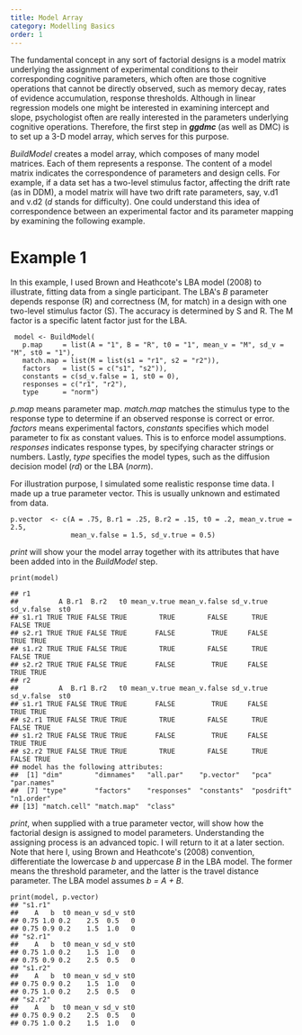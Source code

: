 ```yaml
---
title: Model Array
category: Modelling Basics
order: 1
---
```


The fundamental concept in any sort of factorial designs is
a model matrix underlying the assignment of experimental conditions to their
corresponding cognitive parameters, which often are those cognitive 
operations that cannot be directly observed, such as memory decay, rates of
evidence accumulation, response thresholds. Although in linear regression 
models one might be interested in examining intercept and slope,
psychologist often are really interested in the parameters underlying
cognitive operations. Therefore, the first step in **_ggdmc_** (as well
as DMC) is to set up a 3-D model array, which serves for this purpose.

_BuildModel_ creates a model array, which composes of many model matrices.
Each of them represents a response.  The content of a model matrix indicates the
correspondence of parameters and design cells. For example, if a data set has
a two-level stimulus factor, affecting the drift rate (as in DDM), a
model matrix will have two drift rate parameters, say, v.d1 and v.d2
(_d_ stands for difficulty). One could understand this idea of correspondence
between an experimental factor and its parameter mapping by examining the
following example.

# Example 1
In this example, I used Brown and Heathcote's LBA model (2008) to illustrate, fitting
data from a single participant. The LBA's _B_ parameter depends response (R)
and correctness (M, for match) in a design with one two-level stimulus
factor (S).  The accuracy is determined by S and R.  The M factor is a specific
latent factor just for the LBA.

```
 model <- BuildModel(
   p.map     = list(A = "1", B = "R", t0 = "1", mean_v = "M", sd_v = "M", st0 = "1"),
   match.map = list(M = list(s1 = "r1", s2 = "r2")),
   factors   = list(S = c("s1", "s2")),
   constants = c(sd_v.false = 1, st0 = 0),
   responses = c("r1", "r2"),
   type      = "norm")
```

_p.map_ means parameter map. _match.map_ matches the stimulus type to the response
type to determine if an observed response is correct or error. _factors_ means
experimental factors, _constants_ specifies which model parameter to fix as 
constant values. This is to enforce model assumptions. _responses_ indicates response
types, by specifying character strings or numbers. Lastly, _type_ specifies
the model types, such as the diffusion decision model (_rd_) or the LBA (_norm_).

For illustration purpose, I simulated some realistic response time data. I
made up a true parameter vector. This is usually unknown and estimated from data.

``` 
p.vector  <- c(A = .75, B.r1 = .25, B.r2 = .15, t0 = .2, mean_v.true = 2.5,
               mean_v.false = 1.5, sd_v.true = 0.5)
```

_print_ will show your the model array together with its attributes that have
been added into in the _BuildModel_ step.

```
print(model)

## r1 
##          A B.r1  B.r2   t0 mean_v.true mean_v.false sd_v.true sd_v.false  st0
## s1.r1 TRUE TRUE FALSE TRUE        TRUE        FALSE      TRUE      FALSE TRUE
## s2.r1 TRUE TRUE FALSE TRUE       FALSE         TRUE     FALSE       TRUE TRUE
## s1.r2 TRUE TRUE FALSE TRUE        TRUE        FALSE      TRUE      FALSE TRUE
## s2.r2 TRUE TRUE FALSE TRUE       FALSE         TRUE     FALSE       TRUE TRUE
## r2 
##          A  B.r1 B.r2   t0 mean_v.true mean_v.false sd_v.true sd_v.false  st0
## s1.r1 TRUE FALSE TRUE TRUE       FALSE         TRUE     FALSE       TRUE TRUE
## s2.r1 TRUE FALSE TRUE TRUE        TRUE        FALSE      TRUE      FALSE TRUE
## s1.r2 TRUE FALSE TRUE TRUE       FALSE         TRUE     FALSE       TRUE TRUE
## s2.r2 TRUE FALSE TRUE TRUE        TRUE        FALSE      TRUE      FALSE TRUE
## model has the following attributes: 
##  [1] "dim"        "dimnames"   "all.par"    "p.vector"   "pca"        "par.names" 
##  [7] "type"       "factors"    "responses"  "constants"  "posdrift"   "n1.order"  
## [13] "match.cell" "match.map"  "class"     

```


_print_, when supplied with a true parameter vector, will show how the factorial
design is assigned to model parameters.  Understanding the assigning process is
an advanced topic.  I will return to it at a later section.  Note that here I,
using Brown and Heathcote's (2008) convention, differentiate the lowercase
_b_ and uppercase _B_ in the LBA model. The former means the threshold parameter,
and the latter is the travel distance parameter. The LBA model assumes
_b = A + B_.



```
print(model, p.vector)
## "s1.r1"
##    A   b  t0 mean_v sd_v st0
## 0.75 1.0 0.2    2.5  0.5   0
## 0.75 0.9 0.2    1.5  1.0   0
## "s2.r1"
##    A   b  t0 mean_v sd_v st0
## 0.75 1.0 0.2    1.5  1.0   0
## 0.75 0.9 0.2    2.5  0.5   0
## "s1.r2"
##    A   b  t0 mean_v sd_v st0
## 0.75 0.9 0.2    1.5  1.0   0
## 0.75 1.0 0.2    2.5  0.5   0
## "s2.r2"
##    A   b  t0 mean_v sd_v st0
## 0.75 0.9 0.2    2.5  0.5   0
## 0.75 1.0 0.2    1.5  1.0   0
```


